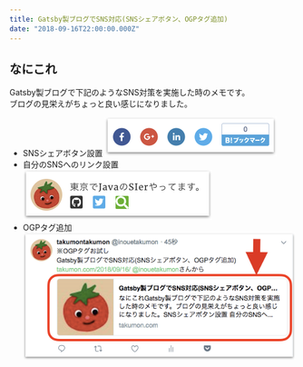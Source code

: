 ```yaml
---
title: Gatsby製ブログでSNS対応(SNSシェアボタン、OGPタグ追加)
date: "2018-09-16T22:00:00.000Z"
---
```


## なにこれ
Gatsby製ブログで下記のようなSNS対策を実施した時のメモです。<br>
ブログの見栄えがちょっと良い感じになりました。
* SNSシェアボタン設置
  ![SNSシェアボタン](./snssharebuttons.png)
* 自分のSNSへのリンク設置
  ![SNSリンク](./mysnsicons.png)
* OGPタグ追加
  ![つぶやきサンプル](./tweetsample.png)




